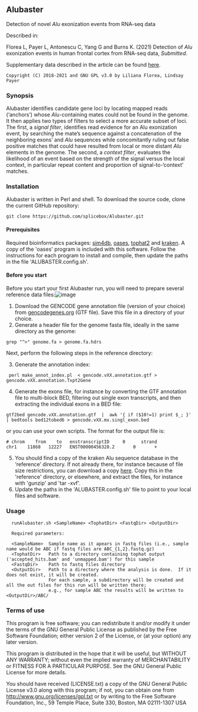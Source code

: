 ## Alubaster
Detection of novel *Alu* exonization events from RNA-seq data

Described in:

  Florea L, Payer L, Antonescu C, Yang G and Burns K. (2021) Detection of *Alu* exonization events in human frontal cortex from RNA-seq data, *Submitted*.

Supplementary data described in the article can be found [here](http://ccb.jhu.edu/software/Alubaster/data/).

```
Copyright (C) 2018-2021 and GNU GPL v3.0 by Liliana Florea, Lindsay Payer
```

### Synopsis
Alubaster identifies candidate gene loci by locating mapped reads (‘anchors’) whose *Alu*-containing mates could not be found in the genome. It then applies two types of filters to select a more accurate subset of loci. The first, a *signal filter*, identifies read evidence for an Alu exonization event, by searching the mate’s sequence against a concatenation of the neighboring exons’ and *Alu* sequences while concomitantly ruling out false positive matches that could have resulted from local or more distant *Alu* elements in the genome. The second, a *context filter*, evaluates the likelihood of an event based on the strength of the signal versus the local context, in particular repeat content and proportion of signal-to-‘context’ matches. 

### Installation
Alubaster is written in Perl and shell. To download the source code, clone the current GitHub repository:

```
git clone https://github.com/splicebox/Alubaster.git
```

#### Prerequisites
Required bioinformatics packages: [sim4db](https://sourceforge.net/projects/kmer), [oases](https://github.com/dzerbino/oases), [tophat2](https://github.com/infphilo/tophat) and [kraken](https://github.com/DerrickWood/kraken). A copy of the 'oases' program is included with this software. Follow the instructions for each program to install and compile, then update the paths in the file 'ALUBASTER.config.sh'.

#### Before you start
Before you start your first Alubaster run, you will need to prepare several reference data files:![image](https://user-images.githubusercontent.com/39348708/123337319-0895da00-d515-11eb-9b44-5a2f6d2904c5.png)

1. Download the GENCODE gene annotation file (version of your choice) from [gencodegenes.org](http://gencodegenes.org) (GTF file). Save this file in a directory of your choice.
2. Generate a header file for the genome fasta file, ideally in the same directory as the genome:
```
grep "^>" genome.fa > genome.fa.hdrs
```

Next, perform the following steps in the reference directory:

3. Generate the annotation index:
```
 perl make_annot_index.pl  < gencode.vXX.annotation.gtf > gencode.vXX.annotation.Txpt2Gene
```
4. Generate the exons file, for instance by converting the GTF annotation file to multi-block BED, filtering out single exon transcripts, and then extracting the individual exons in a BED file:
```
gtf2bed gencode.vXX.annotation.gtf  |  awk '{ if ($10!=1) print $_; }' | bedtools bed12tobed6 > gencode.vXX.mx.singl_exon.bed
```
or you can use your own scripts. The format for the output file is:
```
# chrom    from    to   enstranscriptID     0      strand
chr1    11868   12227   ENST00000456328.2       0       +
```
5. You should find a copy of the kraken Alu sequence database in the ‘reference’ directory. If not already there, for instance because of file size restrictions, you can download a copy [here](https://ccb.jhu.edu/software/Alubaster/data/). Copy this in the 'reference' directory, or elsewhere, and extract the files, for instance with 'gunzip' and 'tar -xvf'.
6. Update the paths in the 'ALUBASTER.config.sh' file to point to your local files and software.


### Usage
```
  runAlubaster.sh <SampleName> <TophatDir> <FastqDir> <OutputDir>

  Required parameters:
  
  <SampleName>  Sample name as it apears in fastq files (i.e., sample name would be ABC if fastq files are ABC_{1,2}.fastq.gz)
  <TophatDir>   Path to a directory containing tophat output ('accepted_hits.bam' and 'unmapped.bam') for this sample
  <FastqDir>    Path to fastq files directory
  <OutputDir>   Path to a directory where the analysis is done.  If it does not exist, it will be created.
                For each sample, a subdirectory will be created and all the out files for this run will be written there;
                e.g., for sample ABC the results will be written to <OutputDir>/ABC/
```

### Terms of use
This program is free software; you can redistribute it and/or modify it under the terms of the GNU General Public License as published by the Free Software Foundation; either version 2 of the License, or (at your option) any later version.

This program is distributed in the hope that it will be useful, but WITHOUT ANY WARRANTY; without even the implied warranty of MERCHANTABILITY or FITNESS FOR A PARTICULAR PURPOSE.  See the GNU General Public License for more details.

You should have received (LICENSE.txt) a copy of the GNU General Public License v3.0 along with this program; if not, you can obtain one from http://www.gnu.org/licenses/gpl.txt or by writing to the Free Software Foundation, Inc., 59 Temple Place, Suite 330, Boston, MA  02111-1307  USA
